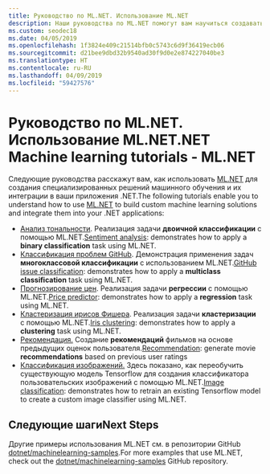 ```yaml
---
title: Руководство по ML.NET. Использование ML.NET
description: Наши руководства по ML.NET помогут вам научиться создавать специализированные решения на базе искусственного интеллекта и интегрировать их в свои .NET-приложения.
ms.custom: seodec18
ms.date: 04/05/2019
ms.openlocfilehash: 1f3824e409c21514bfb0c5743c6d9f36419ecb06
ms.sourcegitcommit: d21bee9dbd32b9540ad30f9d0e2e874227040be3
ms.translationtype: HT
ms.contentlocale: ru-RU
ms.lasthandoff: 04/09/2019
ms.locfileid: "59427576"
---
```

# <a name="net-machine-learning-tutorials---mlnet"></a><span data-ttu-id="88d67-103">Руководство по ML.NET. Использование ML.NET</span><span class="sxs-lookup"><span data-stu-id="88d67-103">.NET Machine learning tutorials - ML.NET</span></span>

<span data-ttu-id="88d67-104">Следующие руководства расскажут вам, как использовать [ML.NET](../index.md) для создания специализированных решений машинного обучения и их интеграции в ваши приложения .NET.</span><span class="sxs-lookup"><span data-stu-id="88d67-104">The following tutorials enable you to understand how to use [ML.NET](../index.md) to build custom machine learning solutions and integrate them into your .NET applications:</span></span>

- <span data-ttu-id="88d67-105">[Анализ тональности](sentiment-analysis.md). Реализация задачи **двоичной классификации** с помощью ML.NET.</span><span class="sxs-lookup"><span data-stu-id="88d67-105">[Sentiment analysis](sentiment-analysis.md): demonstrates how to apply a **binary classification** task using ML.NET.</span></span>
- <span data-ttu-id="88d67-106">[Классификация проблем GitHub](github-issue-classification.md). Демонстрация применения задач **многоклассовой классификации** с использованием ML.NET.</span><span class="sxs-lookup"><span data-stu-id="88d67-106">[GitHub issue classification](github-issue-classification.md): demonstrates how to apply a **multiclass classification** task using ML.NET.</span></span>
- <span data-ttu-id="88d67-107">[Прогнозирование цен](taxi-fare.md). Реализация задачи **регрессии** с помощью ML.NET.</span><span class="sxs-lookup"><span data-stu-id="88d67-107">[Price predictor](taxi-fare.md): demonstrates how to apply a **regression** task using ML.NET.</span></span>
- <span data-ttu-id="88d67-108">[Кластеризация ирисов Фишера](iris-clustering.md). Реализация задачи **кластеризации** с помощью ML.NET.</span><span class="sxs-lookup"><span data-stu-id="88d67-108">[Iris clustering](iris-clustering.md): demonstrates how to apply a **clustering** task using ML.NET.</span></span>
- <span data-ttu-id="88d67-109">[Рекомендация.](movie-recommmendation.md) Создание **рекомендаций** фильмов на основе предыдущих оценок пользователя.</span><span class="sxs-lookup"><span data-stu-id="88d67-109">[Recommendation](movie-recommmendation.md): generate movie **recommendations** based on previous user ratings</span></span>
- <span data-ttu-id="88d67-110">[Классификация изображений.](image-classification.md) Здесь показано, как переобучить существующую модель Tensorflow для создания классификатора пользовательских изображений с помощью ML.NET.</span><span class="sxs-lookup"><span data-stu-id="88d67-110">[Image classification](image-classification.md): demonstrates how to retrain an existing Tensorflow model to create a custom image classifier using ML.NET.</span></span>

## <a name="next-steps"></a><span data-ttu-id="88d67-111">Следующие шаги</span><span class="sxs-lookup"><span data-stu-id="88d67-111">Next Steps</span></span>

<span data-ttu-id="88d67-112">Другие примеры использования ML.NET см. в репозитории GitHub [dotnet/machinelearning-samples](https://github.com/dotnet/machinelearning-samples).</span><span class="sxs-lookup"><span data-stu-id="88d67-112">For more examples that use ML.NET, check out the [dotnet/machinelearning-samples](https://github.com/dotnet/machinelearning-samples) GitHub repository.</span></span>
